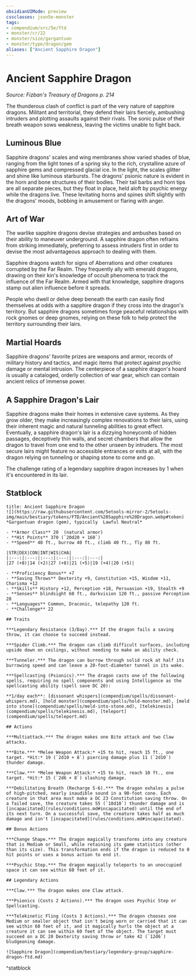 ```yaml
---
obsidianUIMode: preview
cssclasses: json5e-monster
tags:
- compendium/src/5e/ftd
- monster/cr/22
- monster/size/gargantuan
- monster/type/dragon/gem
aliases: ["Ancient Sapphire Dragon"]
---
```

# Ancient Sapphire Dragon
*Source: Fizban's Treasury of Dragons p. 214*  

The thunderous clash of conflict is part of the very nature of sapphire dragons. Militant and territorial, they defend their lairs fiercely, ambushing intruders and plotting assaults against their rivals. The sonic pulse of their breath weapon sows weakness, leaving the victims unable to fight back.

## Luminous Blue

Sapphire dragons' scales and wing membranes show varied shades of blue, ranging from the light tones of a spring sky to the rich, crystalline azure of sapphire gems and compressed glacial ice. In the light, the scales glitter and shine like luminous starbursts. The dragons' psionic nature is evident in the horn and bone structures of their bodies. Their tail barbs and horn tips are all separate pieces, but they float in place, held aloft by psychic energy while the dragons live. These levitating horns and spines shift slightly with the dragons' moods, bobbing in amusement or flaring with anger.

## Art of War

The warlike sapphire dragons devise strategies and ambushes based on their ability to maneuver underground. A sapphire dragon often refrains from striking immediately, preferring to assess intruders first in order to devise the most advantageous approach to dealing with them.

Sapphire dragons watch for signs of Aberrations and other creatures corrupted by the Far Realm. They frequently ally with emerald dragons, drawing on their kin's knowledge of occult phenomena to track the influence of the Far Realm. Armed with that knowledge, sapphire dragons stamp out alien influence before it spreads.

People who dwell or delve deep beneath the earth can easily find themselves at odds with a sapphire dragon if they cross into the dragon's territory. But sapphire dragons sometimes forge peaceful relationships with rock gnomes or deep gnomes, relying on these folk to help protect the territory surrounding their lairs.

## Martial Hoards

Sapphire dragons' favorite prizes are weapons and armor, records of military history and tactics, and magic items that protect against psychic damage or mental intrusion. The centerpiece of a sapphire dragon's hoard is usually a cataloged, orderly collection of war gear, which can contain ancient relics of immense power.

## A Sapphire Dragon's Lair

Sapphire dragons make their homes in extensive cave systems. As they grow older, they make increasingly complex renovations to their lairs, using their inherent magic and natural tunneling abilities to great effect. Eventually, a sapphire dragon's lair is a dizzying honeycomb of hidden passages, deceptively thin walls, and secret chambers that allow the dragon to travel from one end to the other unseen by intruders. The most secure lairs might feature no accessible entrances or exits at all, with the dragon relying on tunneling or shaping stone to come and go.

The challenge rating of a legendary sapphire dragon increases by 1 when it's encountered in its lair.

## Statblock

```ad-statblock
title: Ancient Sapphire Dragon
![](https://raw.githubusercontent.com/5etools-mirror-2/5etools-img/main/bestiary/tokens/FTD/Ancient%20Sapphire%20Dragon.webp#token)
*Gargantuan dragon (gem), typically  Lawful Neutral*

- **Armor Class** 20  (natural armor)
- **Hit Points** 370 (`20d20 + 160`)
- **Speed** 40 ft., burrow 40 ft., climb 40 ft., fly 80 ft.

|STR|DEX|CON|INT|WIS|CHA|
|:---:|:---:|:---:|:---:|:---:|:---:|
|27 (+8)|14 (+2)|27 (+8)|21 (+5)|19 (+4)|20 (+5)|

- **Proficiency Bonus** +7
- **Saving Throws** Dexterity +9, Constitution +15, Wisdom +11, Charisma +12
- **Skills** History +12, Perception +18, Persuasion +19, Stealth +9
- **Senses** blindsight 60 ft., darkvision 120 ft., passive Perception 28
- **Languages** Common, Draconic, telepathy 120 ft.
- **Challenge** 22

## Traits

***Legendary Resistance (3/Day).*** If the dragon fails a saving throw, it can choose to succeed instead.

***Spider Climb.*** The dragon can climb difficult surfaces, including upside down on ceilings, without needing to make an ability check.

***Tunneler.*** The dragon can burrow through solid rock at half its burrowing speed and can leave a 20-foot-diameter tunnel in its wake.

***Spellcasting (Psionics).*** The dragon casts one of the following spells, requiring no spell components and using Intelligence as the spellcasting ability (spell save DC 20):

**1/day each**: [dissonant whispers](compendium/spells/dissonant-whispers.md), [hold monster](compendium/spells/hold-monster.md), [meld into stone](compendium/spells/meld-into-stone.md), [telekinesis](compendium/spells/telekinesis.md), [teleport](compendium/spells/teleport.md)

## Actions

***Multiattack.*** The dragon makes one Bite attack and two Claw attacks.

***Bite.*** *Melee Weapon Attack:* +15 to hit, reach 15 ft., one target. *Hit:* 19 (`2d10 + 8`) piercing damage plus 11 (`2d10`) thunder damage.

***Claw.*** *Melee Weapon Attack:* +15 to hit, reach 10 ft., one target. *Hit:* 15 (`2d6 + 8`) slashing damage.

***Debilitating Breath (Recharge 5-6).*** The dragon exhales a pulse of high-pitched, nearly inaudible sound in a 90-foot cone. Each creature in that area must make a DC 23 Constitution saving throw. On a failed save, the creature takes 55 (`10d10`) thunder damage and is [incapacitated](rules/conditions.md#incapacitated) until the end of its next turn. On a successful save, the creature takes half as much damage and isn't [incapacitated](rules/conditions.md#incapacitated).

## Bonus Actions

***Change Shape.*** The dragon magically transforms into any creature that is Medium or Small, while retaining its game statistics (other than its size). This transformation ends if the dragon is reduced to 0 hit points or uses a bonus action to end it.

***Psychic Step.*** The dragon magically teleports to an unoccupied space it can see within 60 feet of it.

## Legendary Actions

***Claw.*** The dragon makes one Claw attack.

***Psionics (Costs 2 Actions).*** The dragon uses Psychic Step or Spellcasting.

***Telekinetic Fling (Costs 3 Actions).*** The dragon chooses one Medium or smaller object that isn't being worn or carried that it can see within 60 feet of it, and it magically hurls the object at a creature it can see within 60 feet of the object. The target must succeed on a DC 20 Dexterity saving throw or take 42 (`12d6`) bludgeoning damage.

![Sapphire Dragon](compendium/bestiary/legendary-group/sapphire-dragon-ftd.md)
```
^statblock
